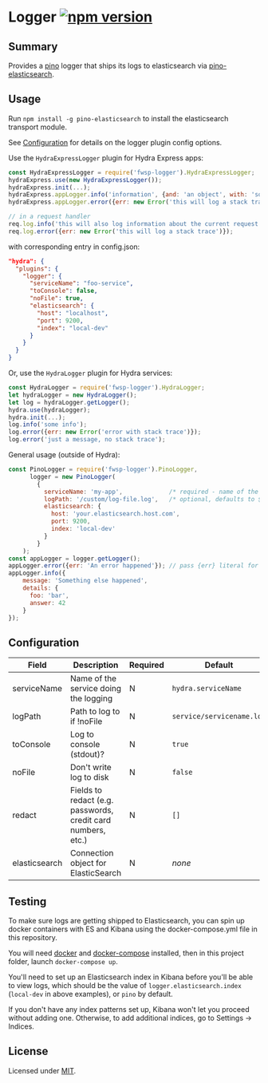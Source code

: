 # Logger [![npm version](https://badge.fury.io/js/fwsp-logger.svg)](https://badge.fury.io/js/fwsp-logger)

## Summary

Provides a [pino](https://github.com/pinojs/pino) logger
that ships its logs to elasticsearch via [pino-elasticsearch](https://github.com/pinojs/pino-elasticsearch).

## Usage

Run `npm install -g pino-elasticsearch` to install the elasticsearch transport module.

See [Configuration](https://github.com/flywheelsports/fwsp-logger#configuration) for details on the logger plugin config options.

Use the `HydraExpressLogger` plugin for Hydra Express apps:
```javascript
const HydraExpressLogger = require('fwsp-logger').HydraExpressLogger;
hydraExpress.use(new HydraExpressLogger());
hydraExpress.init(...);
hydraExpress.appLogger.info('information', {and: 'an object', with: 'some stuff'});
hydraExpress.appLogger.error({err: new Error('this will log a stack trace')});

// in a request handler
req.log.info('this will also log information about the current request');
req.log.error({err: new Error('this will log a stack trace')});

```
with corresponding entry in config.json:
```json
"hydra": {
  "plugins": {
    "logger": {
      "serviceName": "foo-service",
      "toConsole": false,
      "noFile": true,
      "elasticsearch": {
        "host": "localhost",
        "port": 9200,
        "index": "local-dev"
      }
    }
  }
}
```

Or, use the `HydraLogger` plugin for Hydra services:
```javascript
const HydraLogger = require('fwsp-logger').HydraLogger;
let hydraLogger = new HydraLogger();
let log = hydraLogger.getLogger();
hydra.use(hydraLogger);
hydra.init(...);
log.info('some info');
log.error({err: new Error('error with stack trace')});
log.error('just a message, no stack trace');
```

General usage (outside of Hydra):
```javascript
const PinoLogger = require('fwsp-logger').PinoLogger,
      logger = new PinoLogger(
        {
          serviceName: 'my-app',             /* required - name of the app writing logs */
          logPath: '/custom/log-file.log',   /* optional, defaults to ${cwd()}/serviceName.log */
          elasticsearch: {
            host: 'your.elasticsearch.host.com',
            port: 9200,
            index: 'local-dev'
          }
        }
    );
const appLogger = logger.getLogger();
appLogger.error({err: 'An error happened'}); // pass {err} literal for proper error serialization
appLogger.info({
    message: 'Something else happened',
    details: {
      foo: 'bar',
      answer: 42
    }
});
```

## Configuration

| Field | Description | Required | Default
| --- | --- | ---| ---
| serviceName | Name of the service doing the logging | N | `hydra.serviceName`
| logPath | Path to log to if !noFile | N | `service/servicename.log`
| toConsole | Log to console (stdout)? | N | `true`
| noFile | Don't write log to disk | N | `false`
| redact | Fields to redact (e.g. passwords, credit card numbers, etc.) | N | `[]`
| elasticsearch | Connection object for ElasticSearch | N | *none*

## Testing

To make sure logs are getting shipped to Elasticsearch,
you can spin up docker containers with ES and Kibana
using the docker-compose.yml file in this repository.


You will need [docker](https://www.docker.com/) and
[docker-compose](https://docs.docker.com/compose/) installed,
then in this project folder, launch `docker-compose up`.

You'll need to set up an Elasticsearch index in Kibana
before you'll be able to view logs, which should be the value of
`logger.elasticsearch.index` (`local-dev` in above examples),
or `pino` by default.

If you don't have any index patterns set up, Kibana won't let you
proceed without adding one. Otherwise, to add additional indices,
go to Settings -> Indices.

## License

Licensed under [MIT](./LICENSE.txt).
